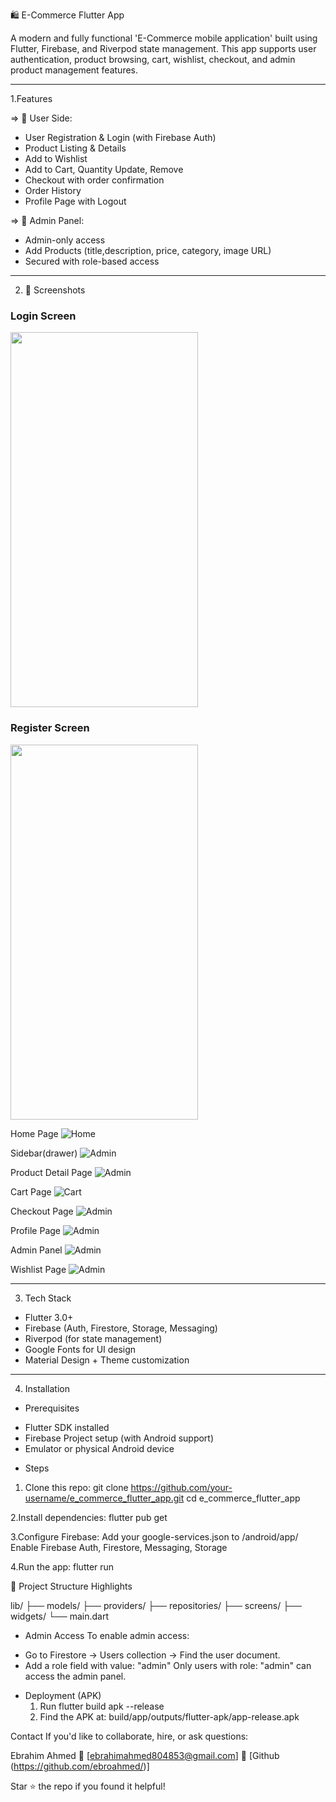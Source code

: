 🛍️ E-Commerce Flutter App

A modern and fully functional 'E-Commerce mobile application' built using Flutter, Firebase, and Riverpod state management. This app supports user authentication, product browsing, cart, wishlist, checkout, and admin product management features.

---

1.Features

=> 👤 User Side:

-  User Registration & Login (with Firebase Auth)
-  Product Listing & Details
-  Add to Wishlist
-  Add to Cart, Quantity Update, Remove
-  Checkout with order confirmation
-  Order History
-  Profile Page with Logout

=> 🔧 Admin Panel:

-  Admin-only access
-  Add Products (title,description, price, category, image URL)
-  Secured with role-based access

---

2. 📸 Screenshots
   
  <h3>Login Screen</h3>
<img src="assets/screenshots/login.jpg" width="300" height="600"/>

 <h3>Register Screen</h3>
<img src="assets/screenshots/signup.jpg" width="300" height="600"/>

  Home Page
![Home](assets/screenshots/home.jpg)

 Sidebar(drawer)
![Admin](assets/screenshots/sidebar.jpg)

 Product Detail Page
![Admin](assets/screenshots/detail.jpg)

 Cart Page
![Cart](assets/screenshots/cart.jpg)

 Checkout Page
![Admin](assets/screenshots/checkout.jpg)

 Profile Page
![Admin](assets/screenshots/profile.jpg)

  Admin Panel
![Admin](assets/screenshots/admin.jpg)

 Wishlist Page
![Admin](assets/screenshots/wishlist.jpg)

---

3. Tech Stack

- Flutter 3.0+
- Firebase (Auth, Firestore, Storage, Messaging)
- Riverpod (for state management)
- Google Fonts for UI design
- Material Design + Theme customization

---

4. Installation

* Prerequisites
- Flutter SDK installed
- Firebase Project setup (with Android support)
- Emulator or physical Android device


* Steps
1. Clone this repo:
git clone https://github.com/your-username/e_commerce_flutter_app.git
cd e_commerce_flutter_app

2.Install dependencies:
  flutter pub get

3.Configure Firebase:
Add your google-services.json to /android/app/
Enable Firebase Auth, Firestore, Messaging, Storage

4.Run the app:
 flutter run


 📂 Project Structure Highlights
 
 lib/
 ├── models/
 ├── providers/
 ├── repositories/
 ├── screens/
 ├── widgets/
 └── main.dart

* Admin Access
To enable admin access:
 - Go to Firestore → Users collection → Find the user document.
 - Add a role field with value: "admin"
Only users with role: "admin" can access the admin panel.

* Deployment (APK)
   1. Run
      flutter build apk --release
   2. Find the APK at:
      build/app/outputs/flutter-apk/app-release.apk


Contact
If you'd like to collaborate, hire, or ask questions:

Ebrahim Ahmed
📧 [ebrahimahmed804853@gmail.com]
🔗 [Github (https://github.com/ebroahmed/)]    

Star ⭐ the repo if you found it helpful!
